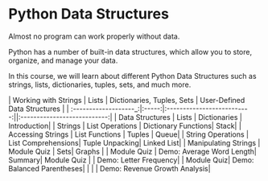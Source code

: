 # Python Data Structures

Almost no program can work properly without data. 

Python has a number of built-in data structures, which allow you to store, organize, and manage your data. 

In this course, we will learn about different Python Data Structures such as strings, lists, dictionaries, tuples, sets, and much more.


| Working with Strings  | Lists | Dictionaries, Tuples, Sets | User-Defined Data Structures |
| :-------------------_:|:-----:|:--------------------------:||:---------------------------:|
| Data Structures       | Lists             | Dictionaries | Introduction| 
| Strings               | List Operations  | Dictionary Functions| Stack| 
| Accessing Strings     | List Functions  | Tuples      |  Queue| 
| String Operations     | List Comprehensions| Tuple Unpacking| Linked List| 
| Manipulating Strings  | Module Quiz     | Sets|     Graphs  | 
| Module Quiz           | Demo: Average Word Length| Summary| Module Quiz |
| Demo: Letter Frequency|                | Module Quiz| Demo: Balanced Parentheses| 
|                       |                | Demo: Revenue Growth Analysis| 

